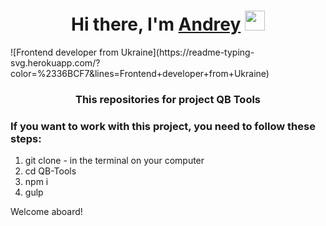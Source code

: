 <h1 align="center">
    Hi there, I'm 
    <a href="https://daniilshat.ru/" target="_blank">Andrey</a>
    <img src="https://github.com/blackcater/blackcater/raw/main/images/Hi.gif" height="32"/>
</h1>
![Frontend developer from Ukraine](https://readme-typing-svg.herokuapp.com/?color=%2336BCF7&lines=Frontend+developer+from+Ukraine)
<h3 align="center">This repositories for project QB Tools</h3>
<h3>If you want to work with this project, you need to follow these steps:</h3>

<ol>
  <li>git clone - in the terminal on your computer</li>
  <li>cd QB-Tools</li>
  <li>npm i</li>
  <li>gulp</li>
</ol>

<p>Welcome aboard!</p>

